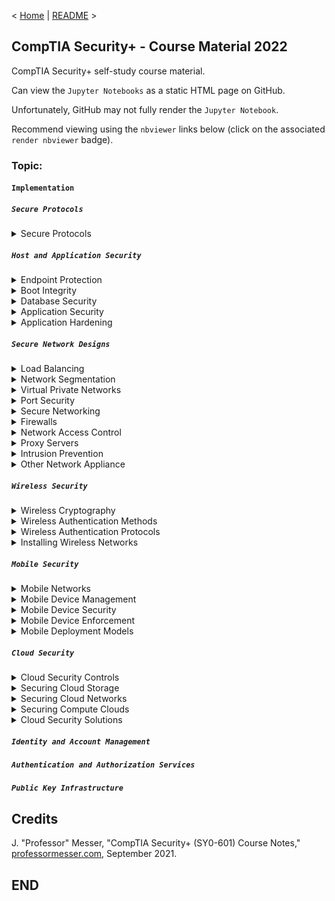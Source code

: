 < [Home](https://github.com/SeanOhAileasa) | [README](https://github.com/SeanOhAileasa/syp-implementation/blob/main/README.md) >

## CompTIA Security+ - Course Material 2022

CompTIA Security+ self-study course material.

Can view the ``Jupyter Notebooks`` as a static HTML page on GitHub.

Unfortunately, GitHub may not fully render the ``Jupyter Notebook``.

Recommend viewing using the ``nbviewer`` links below (click on the associated ``render nbviewer`` badge).

### Topic:

#### ``Implementation``

##### ``Secure Protocols``

<details close>
    <summary>Secure Protocols</summary>

- [Secure Protocols](https://nbviewer.org/github/SeanOhAileasa/syp-implementation/blob/main/rc/secure-protocols/syp-secure-protocols.ipynb#a) <br/>
</details>

##### ``Host and Application Security``

<details close>
    <summary>Endpoint Protection</summary>

- [Endpoint Protection](https://nbviewer.org/github/SeanOhAileasa/syp-implementation/blob/main/rc/host-and-application-security/syp-endpoint-protection.ipynb#a) <br/>
</details>

<details close>
    <summary>Boot Integrity</summary>

- [Boot Integrity](https://nbviewer.org/github/SeanOhAileasa/syp-implementation/blob/main/rc/host-and-application-security/syp-boot-integrity.ipynb#a) <br/>
</details>

<details close>
    <summary>Database Security</summary>

- [Database Security](https://nbviewer.org/github/SeanOhAileasa/syp-implementation/blob/main/rc/host-and-application-security/syp-database-security.ipynb#a) <br/>
</details>

<details close>
    <summary>Application Security</summary>

- [Application Security](https://nbviewer.org/github/SeanOhAileasa/syp-implementation/blob/main/rc/host-and-application-security/syp-application-security.ipynb#a) <br/>
</details>

<details close>
    <summary>Application Hardening</summary>

- [Application Hardening](https://nbviewer.org/github/SeanOhAileasa/syp-implementation/blob/main/rc/host-and-application-security/syp-application-hardening.ipynb#a) <br/>
</details>

##### ``Secure Network Designs``

<details close>
    <summary>Load Balancing</summary>

- [Load Balancing](https://nbviewer.org/github/SeanOhAileasa/syp-implementation/blob/main/rc/secure-network-designs/syp-load-balancing.ipynb#a) <br/>
</details>

<details close>
    <summary>Network Segmentation</summary>

- [Network Segmentation](https://nbviewer.org/github/SeanOhAileasa/syp-implementation/blob/main/rc/secure-network-designs/syp-network-segmentation.ipynb#a) <br/>
</details>

<details close>
    <summary>Virtual Private Networks</summary>

- [Virtual Private Networks](https://nbviewer.org/github/SeanOhAileasa/syp-implementation/blob/main/rc/secure-network-designs/syp-virtual-private-networks.ipynb#a) <br/>
</details>

<details close>
    <summary>Port Security</summary>

- [Port Security](https://nbviewer.org/github/SeanOhAileasa/syp-implementation/blob/main/rc/secure-network-designs/syp-port-security.ipynb#a) <br/>
</details>

<details close>
    <summary>Secure Networking</summary>

- [Secure Networking](https://nbviewer.org/github/SeanOhAileasa/syp-implementation/blob/main/rc/secure-network-designs/syp-secure-networking.ipynb#a) <br/>
</details>

<details close>
    <summary>Firewalls</summary>

- [Firewalls](https://nbviewer.org/github/SeanOhAileasa/syp-implementation/blob/main/rc/secure-network-designs/syp-firewalls.ipynb#a) <br/>
</details>

<details close>
    <summary>Network Access Control</summary>

- [Network Access Control](https://nbviewer.org/github/SeanOhAileasa/syp-implementation/blob/main/rc/secure-network-designs/syp-network-access-control.ipynb#a) <br/>
</details>

<details close>
    <summary>Proxy Servers</summary>

- [Proxy Servers](https://nbviewer.org/github/SeanOhAileasa/syp-implementation/blob/main/rc/secure-network-designs/syp-proxy-servers.ipynb#a) <br/>
</details>

<details close>
    <summary>Intrusion Prevention</summary>

- [Intrusion Prevention](https://nbviewer.org/github/SeanOhAileasa/syp-implementation/blob/main/rc/secure-network-designs/syp-intrusion-prevention.ipynb#a) <br/>
</details>

<details close>
    <summary>Other Network Appliance</summary>

- [Other Network Appliance](https://nbviewer.org/github/SeanOhAileasa/syp-implementation/blob/main/rc/secure-network-designs/syp-other-network-appliances.ipynb#a) <br/>
</details>

##### ``Wireless Security``

<details close>
    <summary>Wireless Cryptography</summary>

- [Wireless Cryptography](https://nbviewer.org/github/SeanOhAileasa/syp-implementation/blob/main/rc/wireless-security/syp-wireless-cryptography.ipynb#a) <br/>
</details>

<details close>
    <summary>Wireless Authentication Methods</summary>

- [Wireless Authentication Methods](https://nbviewer.org/github/SeanOhAileasa/syp-implementation/blob/main/rc/wireless-security/syp-wireless-authentication-methods.ipynb#a) <br/>
</details>

<details close>
    <summary>Wireless Authentication Protocols</summary>

- [Wireless Authentication Protocols](https://nbviewer.org/github/SeanOhAileasa/syp-implementation/blob/main/rc/wireless-security/syp-wireless-authentication-protocols.ipynb#a) <br/>
</details>

<details close>
    <summary>Installing Wireless Networks</summary>

- [Installing Wireless Networks](https://nbviewer.org/github/SeanOhAileasa/syp-implementation/blob/main/rc/wireless-security/syp-installing-wireless-networks.ipynb#a) <br/>
</details>

##### ``Mobile Security``

<details close>
    <summary>Mobile Networks</summary>

- [Mobile Networks](https://nbviewer.org/github/SeanOhAileasa/syp-implementation/blob/main/rc/mobile-security/syp-mobile-networks.ipynb#a) <br/>
</details>

<details close>
    <summary>Mobile Device Management</summary>

- [Mobile Device Management](https://nbviewer.org/github/SeanOhAileasa/syp-implementation/blob/main/rc/mobile-security/syp-mobile-device-management.ipynb#a) <br/>
</details>

<details close>
    <summary>Mobile Device Security</summary>

- [Mobile Device Security](https://nbviewer.org/github/SeanOhAileasa/syp-implementation/blob/main/rc/mobile-security/syp-mobile-device-security.ipynb#a) <br/>
</details>

<details close>
    <summary>Mobile Device Enforcement</summary>

- [Mobile Device Enforcement](https://nbviewer.org/github/SeanOhAileasa/syp-implementation/blob/main/rc/mobile-security/syp-mobile-device-enforcement.ipynb#a) <br/>
</details>

<details close>
    <summary>Mobile Deployment Models</summary>

- [Mobile Deployment Models](https://nbviewer.org/github/SeanOhAileasa/syp-implementation/blob/main/rc/mobile-security/syp-mobile-deployment-models.ipynb#a) <br/>
</details>

##### ``Cloud Security``

<details close>
    <summary>Cloud Security Controls</summary>

- [Cloud Security Controls](https://nbviewer.org/github/SeanOhAileasa/syp-implementation/blob/main/rc/cloud-security/syp-cloud-security-controls.ipynb#a) <br/>
</details>

<details close>
    <summary>Securing Cloud Storage</summary>

- [Securing Cloud Storage](https://nbviewer.org/github/SeanOhAileasa/syp-implementation/blob/main/rc/cloud-security/syp-securing-cloud-storage.ipynb#a) <br/>
</details>

<details close>
    <summary>Securing Cloud Networks</summary>

- [Securing Cloud Networks](https://nbviewer.org/github/SeanOhAileasa/syp-implementation/blob/main/rc/cloud-security/syp-securing-cloud-networks.ipynb#a) <br/>
</details>

<details close>
    <summary>Securing Compute Clouds</summary>

- [Securing Compute Clouds](https://nbviewer.org/github/SeanOhAileasa/syp-implementation/blob/main/rc/cloud-security/syp-securing-compute-clouds.ipynb#a) <br/>
</details>

<details close>
    <summary>Cloud Security Solutions</summary>

- [Cloud Security Solutions](https://nbviewer.org/github/SeanOhAileasa/syp-implementation/blob/main/rc/cloud-security/syp-cloud-security-solutions.ipynb#a) <br/>
</details>

##### ``Identity and Account Management``

##### ``Authentication and Authorization Services``

##### ``Public Key Infrastructure``

## Credits

J. "Professor" Messer, "CompTIA Security+ (SY0-601) Course Notes," [professormesser.com](https://web.archive.org/web/20220521181010/https://www.professormesser.com/security-plus/sy0-601/sy0-601-video/sy0-601-comptia-security-plus-course/), September 2021.

## END